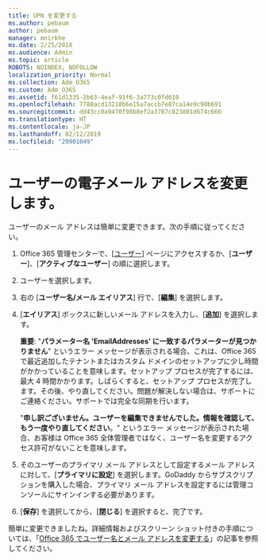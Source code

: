 ```yaml
---
title: UPN を変更する
ms.author: pebaum
author: pebaum
manager: mnirkhe
ms.date: 2/25/2018
ms.audience: Admin
ms.topic: article
ROBOTS: NOINDEX, NOFOLLOW
localization_priority: Normal
ms.collection: Adm_O365
ms.custom: Adm_O365
ms.assetid: f61d1335-2b63-4eaf-91f6-3a773c0fd610
ms.openlocfilehash: 7788acd13218b6e15a7accb7e87ca14e9c90b691
ms.sourcegitcommit: dd43cc0a9470f98b8ef2a3787c823801d674c666
ms.translationtype: HT
ms.contentlocale: ja-JP
ms.lasthandoff: 02/12/2019
ms.locfileid: "29901049"
---
```

# <a name="change-a-users-email-address"></a>ユーザーの電子メール アドレスを変更します。

ユーザーのメール アドレスは簡単に変更できます。次の手順に従ってください。
  
1. Office 365 管理センターで、[[ユーザー](https://go.microsoft.com/fwlink/p/?linkid=834822)] ページにアクセスするか、[**ユーザー**]、[**アクティブなユーザー**] の順に選択します。
    
2. ユーザーを選択します。
    
3. 右の [**ユーザー名/メール エイリアス**] 行で、[**編集**] を選択します。
    
4. [**エイリアス**] ボックスに新しいメール アドレスを入力し、[**追加**] を選択します。
    
    **重要**: "**パラメーター名 'EmailAddresses' に一致するパラメーターが見つかりません**" というエラー メッセージが表示される場合、これは、Office 365 で最近追加したテナントまたはカスタム ドメインのセットアップに少し時間がかかっていることを意味します。セットアップ プロセスが完了するには、最大 4 時間かかります。しばらくすると、セットアップ プロセスが完了します。その後、やり直してください。問題が解決しない場合は、サポートにご連絡ください。サポートでは完全な同期を行います。
    
    "**申し訳ございません。ユーザーを編集できませんでした。情報を確認して、もう一度やり直してください**。" というエラー メッセージが表示された場合、お客様は Office 365 全体管理者ではなく、ユーザー名を変更するアクセス許可がないことを意味します。
    
5. そのユーザーのプライマリ メール アドレスとして設定するメール アドレスに対して、[**プライマリに設定**] を選択します。GoDaddy からサブスクリプションを購入した場合、プライマリ メール アドレスを設定するには管理コンソールにサインインする必要があります。 
    
6. [**保存**] を選択してから、[**閉じる**] を選択すると、完了です。
    
簡単に変更できましたね。詳細情報およびスクリーン ショット付きの手順については、「[Office 365 でユーザー名とメール アドレスを変更する](https://support.office.com/article/Change-a-user-name-and-email-address-in-Office-365-fb5ac074-e203-4e1f-9843-b9d1a3e03297.aspx)」の記事を参照してください。
  

